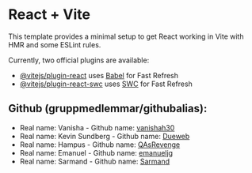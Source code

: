# React + Vite

This template provides a minimal setup to get React working in Vite with HMR and some ESLint rules.

Currently, two official plugins are available:

- [@vitejs/plugin-react](https://github.com/vitejs/vite-plugin-react/blob/main/packages/plugin-react/README.md) uses [Babel](https://babeljs.io/) for Fast Refresh
- [@vitejs/plugin-react-swc](https://github.com/vitejs/vite-plugin-react-swc) uses [SWC](https://swc.rs/) for Fast Refresh

## Github (gruppmedlemmar/githubalias):

- Real name: Vanisha - Github name: [vanishah30](https://github.com/vanishah30)
- Real name: Kevin Sundberg - Github name: [Dueweb](https://github.com/DueWeb)
- Real name: Hampus - Github name: [QAsRevenge](https://github.com/QAsRevenge)
- Real name: Emanuel - Github name: [emanueljg](https://github.com/emanueljg)
- Real name: Sarmand - Github name: [Sarmand](https://github.com/sarmandjundi)
